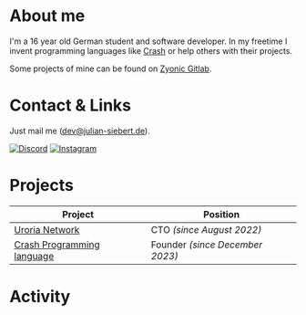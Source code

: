 # About me
I'm a 16 year old German student and software developer.
In my freetime I invent programming languages like [Crash](https://github.com/crash-lang) or
help others with their projects.

Some projects of mine can be found on [Zyonic Gitlab](https://gitlab.zyonicsoftware.com/julian-siebert).

# Contact & Links
Just mail me ([dev@julian-siebert.de](mailto://dev@julian-siebert.de)).

[![Discord](https://img.shields.io/badge/discord-%235865F2.svg?style=for-the-badge&logo=discord&logoColor=white)](https://discord.com/users/652574214729236490)
[![Instagram](https://img.shields.io/badge/instagram-%23E4405F.svg?style=for-the-badge&logo=instagram&logoColor=white)](https://instagram.com/juliansiebert.jpg)


# Projects

| Project                                                     | Position                        |
|-------------------------------------------------------------|---------------------------------|
| [Uroria Network](https://github.com/uroria)                 | CTO _(since August 2022)_       |
| [Crash Programming language](https://github.com/crash-lang) | Founder _(since December 2023)_ |

# Activity

<picture>
  <source
    srcset="https://github-readme-stats.vercel.app/api/wakatime?username=julian_siebert&custom_title=My%20screentime&hide_border=true&layout=compact&display_format=time&theme=dark"
    media="(prefers-color-scheme: dark)"
    />
  <source
    srcset="https://github-readme-stats.vercel.app/api/wakatime?username=julian_siebert&custom_title=My%20screentime&hide_border=true&layout=compact&display_format=time"
    media="(prefers-color-scheme: light), (prefers-color-scheme: no-preference)"
    />
  <img/>
</picture>
<br>
<picture>
  <source
    srcset="https://github-readme-stats.vercel.app/api?username=julian-siebert&hide_title=true&hide_border=true&layout=compact&display_format=time&show_icons=false&theme=dark"
    media="(prefers-color-scheme: dark)"
    />
  <source
    srcset="https://github-readme-stats.vercel.app/api?username=julian-siebert&hide_title=true&hide_border=true&layout=compact&display_format=time&show_icons=false"
    media="(prefers-color-scheme: light), (prefers-color-scheme: no-preference)"
    />
  <img/>
</picture>
